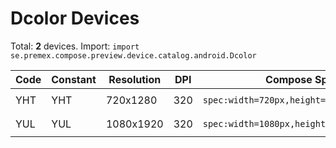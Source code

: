 # Dcolor Devices

Total: **2** devices. Import: `import se.premex.compose.preview.device.catalog.android.Dcolor`

| Code | Constant | Resolution | DPI | Compose Spec | Preview Usage |
|------|----------|------------|-----|-------------|---------------|
| YHT | YHT | 720x1280 | 320 | `spec:width=720px,height=1280px,dpi=320` | `@Preview(device = Dcolor.YHT)` |
| YUL | YUL | 1080x1920 | 320 | `spec:width=1080px,height=1920px,dpi=320` | `@Preview(device = Dcolor.YUL)` |

<!-- Generated automatically. Do not edit manually. -->
